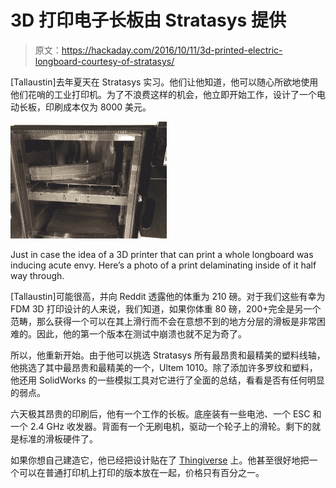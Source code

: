 # 3D 打印电子长板由 Stratasys 提供

> 原文：<https://hackaday.com/2016/10/11/3d-printed-electric-longboard-courtesy-of-stratasys/>

[Tallaustin]去年夏天在 Stratasys 实习。他们让他知道，他可以随心所欲地使用他们花哨的工业打印机。为了不浪费这样的机会，他立即开始工作，设计了一个电动长板，印刷成本仅为 8000 美元。

[![Just in case the idea of a 3D printer that can print a whole longboard was causing envy. Here's a photo of a print delaminating inside of it half way. Just in case the idea of a 3D printer that can print a whole longboard was causing envy. Here's a photo of a print delaminating inside of it half way. ](img/0b98ff7edb1cbb96d740a61f6e282ee5.png)](https://hackaday.com/wp-content/uploads/2016/10/qqvedji.jpg)

Just in case the idea of a 3D printer that can print a whole longboard was inducing acute envy. Here’s a photo of a print delaminating inside of it half way through.

[Tallaustin]可能很高，并向 Reddit 透露他的体重为 210 磅。对于我们这些有幸为 FDM 3D 打印设计的人来说，我们知道，如果你体重 80 磅，200+完全是另一个范畴，那么获得一个可以在其上滑行而不会在意想不到的地方分层的滑板是非常困难的。因此，他的第一个版本在测试中崩溃也就不足为奇了。

所以，他重新开始。由于他可以挑选 Stratasys 所有最昂贵和最精美的塑料线轴，他挑选了其中最昂贵和最精美的一个，Ultem 1010。除了添加许多罗纹和塑料，他还用 SolidWorks 的一些模拟工具对它进行了全面的总结，看看是否有任何明显的弱点。

六天极其昂贵的印刷后，他有一个工作的长板。底座装有一些电池、一个 ESC 和一个 2.4 GHz 收发器。背面有一个无刷电机，驱动一个轮子上的滑轮。剩下的就是标准的滑板硬件了。

如果你想自己建造它，他已经把设计贴在了 [Thingiverse](http://www.thingiverse.com/thing:1738862) 上。他甚至很好地把一个可以在普通打印机上打印的版本放在一起，价格只有百分之一。